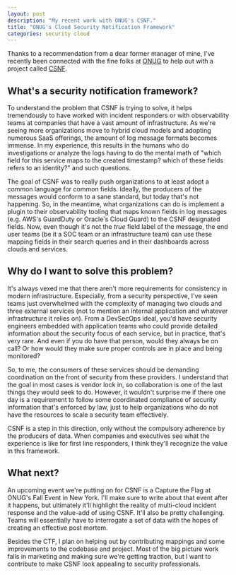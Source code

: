 ```yaml
---
layout: post
description: "My recent work with ONUG's CSNF."
title: "ONUG's Cloud Security Notification Framework"
categories: security cloud
---
```

Thanks to a recommendation from a dear former manager of mine, I've recently been connected with the fine folks at [ONUG](https://onug.net) to help out with a project called [CSNF](https://github.com/onug/CSNF).

## What's a security notification framework?

To understand the problem that CSNF is trying to solve, it helps tremendously to have worked with incident responders or with observability teams at companies that have a vast amount of infrastructure. As we're seeing more organizations move to hybrid cloud models and adopting numerous SaaS offerings, the amount of log message formats becomes immense. In my experience, this results in the humans who do investigations or analyze the logs having to do the mental math of "which field for this service maps to the created timestamp? which of these fields refers to an identity?" and such questions. 

The goal of CSNF was to really push organizations to at least adopt a common language for common fields. Ideally, the producers of the messages would conform to a sane standard, but today that's not happening. So, in the meantime, what organizations can do is implement a plugin to their observability tooling that maps known fields in log messages (e.g. AWS's GuardDuty or Oracle's Cloud Guard) to the CSNF designated fields. Now, even though it's not the _true_ field label of the message, the end user teams (be it a SOC team or an infrastructure team) can use these mapping fields in their search queries and in their dashboards across clouds and services.

## Why do I want to solve this problem?

It's always vexed me that there aren't more requirements for consistency in modern infrastructure. Especially, from a security perspective, I've seen teams just overwhelmed with the complexity of managing two clouds and three external services (not to mention an internal application and whatever infrastructure it relies on). From a DevSecOps ideal, you'd have security engineers embedded with application teams who could provide detailed information about the security focus of each service, but in practice, that's very rare. And even if you do have that person, would they always be on call? Or how would they make sure proper controls are in place and being monitored?

So, to me, the consumers of these services should be demanding coordination on the front of security from these providers. I understand that the goal in most cases is vendor lock in, so collaboration is one of the last things they would seek to do. However, it wouldn't surprise me if there one day is a requirement to follow some coordinated compliance of security information that's enforced by law, just to help organizations who do not have the resources to scale a security team effectively.

CSNF is a step in this direction, only without the compulsory adherence by the producers of data. When companies and executives see what the experience is like for first line responders, I think they'll recognize the value in this framework. 

## What next?

An upcoming event we're putting on for CSNF is a Capture the Flag at ONUG's Fall Event in New York. I'll make sure to write about that event after it happens, but ultimately it'll highlight the reality of multi-cloud incident response and the value-add of using CSNF. It'll also be pretty challenging. Teams will essentially have to interrogate a set of data with the hopes of creating an effective post mortem.

Besides the CTF, I plan on helping out by contributing mappings and some improvements to the codebase and project. Most of the big picture work falls in marketing and making sure we're getting traction, but I want to contribute to make CSNF look appealing to security professionals.
